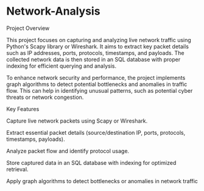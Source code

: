 # Network-Analysis

Project Overview

This project focuses on capturing and analyzing live network traffic using Python's Scapy library or Wireshark. It aims to extract key packet details such as IP addresses, ports, protocols, timestamps, and payloads. The collected network data is then stored in an SQL database with proper indexing for efficient querying and analysis.

To enhance network security and performance, the project implements graph algorithms to detect potential bottlenecks and anomalies in traffic flow. This can help in identifying unusual patterns, such as potential cyber threats or network congestion.

Key Features

Capture live network packets using Scapy or Wireshark.

Extract essential packet details (source/destination IP, ports, protocols, timestamps, payloads).

Analyze packet flow and identify protocol usage.

Store captured data in an SQL database with indexing for optimized retrieval.

Apply graph algorithms to detect bottlenecks or anomalies in network traffic
